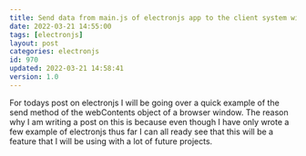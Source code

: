 ```yaml
---
title: Send data from main.js of electronjs app to the client system with the send method of webContents
date: 2022-03-21 14:55:00
tags: [electronjs]
layout: post
categories: electronjs
id: 970
updated: 2022-03-21 14:58:41
version: 1.0
---
```


For todays post on electronjs I will be going over a quick example of the send method of the webContents object of a browser window. The reason why I am writing a post on this is because even though I have only wrote a few example of electronjs thus far I can all ready see that this will be a feature that I will be using with a lot of future projects.

<!-- more -->
